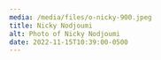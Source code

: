 ```yaml
---
media: /media/files/o-nicky-900.jpeg
title: Nicky Nodjoumi
alt: Photo of Nicky Nodjoumi
date: 2022-11-15T10:39:00-0500
---
```

